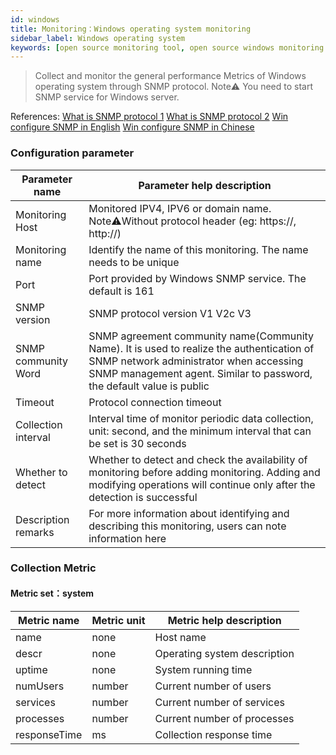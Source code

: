 ```yaml
---
id: windows  
title: Monitoring：Windows operating system monitoring      
sidebar_label: Windows operating system       
keywords: [open source monitoring tool, open source windows monitoring tool, monitoring windows metrics]
---
```


> Collect and monitor the general performance Metrics of Windows operating system through SNMP protocol.
> Note⚠️ You need to start SNMP service for Windows server.

References:
[What is SNMP protocol 1](https://www.cnblogs.com/xdp-gacl/p/3978825.html)
[What is SNMP protocol 2](https://www.auvik.com/franklyit/blog/network-basics-what-is-snmp/)
[Win configure SNMP in English](https://docs.microsoft.com/en-us/troubleshoot/windows-server/networking/configure-snmp-service)
[Win configure SNMP in Chinese](https://docs.microsoft.com/zh-cn/troubleshoot/windows-server/networking/configure-snmp-service)

### Configuration parameter

|   Parameter name    |                                                                                          Parameter help description                                                                                          |
|---------------------|--------------------------------------------------------------------------------------------------------------------------------------------------------------------------------------------------------------|
| Monitoring Host     | Monitored IPV4, IPV6 or domain name. Note⚠️Without protocol header (eg: https://, http://)                                                                                                                   |
| Monitoring name     | Identify the name of this monitoring. The name needs to be unique                                                                                                                                            |
| Port                | Port provided by Windows SNMP service. The default is 161                                                                                                                                                    |
| SNMP version        | SNMP protocol version V1 V2c V3                                                                                                                                                                              |
| SNMP community Word | SNMP agreement community name(Community Name). It is used to realize the authentication of SNMP network administrator when accessing SNMP management agent. Similar to password, the default value is public |
| Timeout             | Protocol connection timeout                                                                                                                                                                                  |
| Collection interval | Interval time of monitor periodic data collection, unit: second, and the minimum interval that can be set is 30 seconds                                                                                      |
| Whether to detect   | Whether to detect and check the availability of monitoring before adding monitoring. Adding and modifying operations will continue only after the detection is successful                                    |
| Description remarks | For more information about identifying and describing this monitoring, users can note information here                                                                                                       |

### Collection Metric

#### Metric set：system

| Metric name  | Metric unit |   Metric help description    |
|--------------|-------------|------------------------------|
| name         | none        | Host name                    |
| descr        | none        | Operating system description |
| uptime       | none        | System running time          |
| numUsers     | number      | Current number of users      |
| services     | number      | Current number of services   |
| processes    | number      | Current number of processes  |
| responseTime | ms          | Collection response time     |
